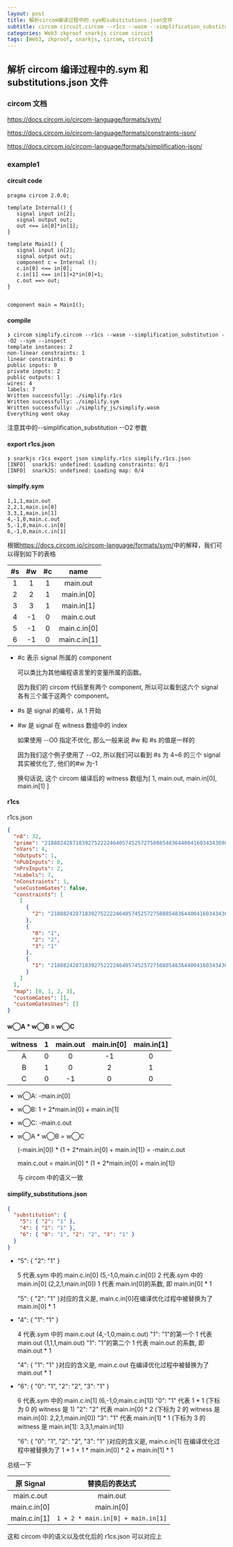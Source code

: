 ```yaml
---
layout: post
title: 解析circom编译过程中的.sym和substitutions.json文件
subtitle: circom circuit.circom --r1cs --wasm --simplification_substitution --O2 --sym
categories: Web3 zkproof snarkjs circom circuit
tags: [Web3, zkproof, snarkjs, circom, circuit]
---
```


## 解析 circom 编译过程中的.sym 和 substitutions.json 文件

### circom 文档

<https://docs.circom.io/circom-language/formats/sym/>

<https://docs.circom.io/circom-language/formats/constraints-json/>

<https://docs.circom.io/circom-language/formats/simplification-json/>

### example1

#### circuit code

```circuit
pragma circom 2.0.0;

template Internal() {
   signal input in[2];
   signal output out;
   out <== in[0]*in[1];
}

template Main1() {
   signal input in[2];
   signal output out;
   component c = Internal ();
   c.in[0] <== in[0];
   c.in[1] <== in[1]+2*in[0]+1;
   c.out ==> out;
}


component main = Main1();
```

#### compile

```console
❯ circom simplify.circom --r1cs --wasm --simplification_substitution --O2 --sym --inspect
template instances: 2
non-linear constraints: 1
linear constraints: 0
public inputs: 0
private inputs: 2
public outputs: 1
wires: 4
labels: 7
Written successfully: ./simplify.r1cs
Written successfully: ./simplify.sym
Written successfully: ./simplify_js/simplify.wasm
Everything went okay
```

注意其中的--simplification_substitution --O2 参数

#### export r1cs.json

```console
❯ snarkjs r1cs export json simplify.r1cs simplify.r1cs.json
[INFO]  snarkJS: undefined: Loading constraints: 0/1
[INFO]  snarkJS: undefined: Loading map: 0/4
```

#### simplfy.sym

```
1,1,1,main.out
2,2,1,main.in[0]
3,3,1,main.in[1]
4,-1,0,main.c.out
5,-1,0,main.c.in[0]
6,-1,0,main.c.in[1]
```

根据<https://docs.circom.io/circom-language/formats/sym/>中的解释，我们可以得到如下的表格

| #s  | #w  | #c  |     name     |
| :-: | :-: | :-: | :----------: |
|  1  |  1  |  1  |   main.out   |
|  2  |  2  |  1  |  main.in[0]  |
|  3  |  3  |  1  |  main.in[1]  |
|  4  | -1  |  0  |  main.c.out  |
|  5  | -1  |  0  | main.c.in[0] |
|  6  | -1  |  0  | main.c.in[1] |

- #c 表示 signal 所属的 component

  可以类比为其他编程语言里的变量所属的函数。

  因为我们的 circom 代码里有两个 component, 所以可以看到这六个 signal 各有三个属于这两个 component。

- #s 是 signal 的编号，从 1 开始

- #w 是 signal 在 witness 数组中的 index

  如果使用 --O0 指定不优化, 那么一般来说 #w 和 #s 的值是一样的

  因为我们这个例子使用了 --O2, 所以我们可以看到 #s 为 4~6 的三个 signal 其实被优化了, 他们的#w 为-1

  换句话说, 这个 circom 编译后的 witness 数组为[ 1, main.out, main.in[0], main.in[1] ]

#### r1cs

r1cs.json

```json
{
  "n8": 32,
  "prime": "21888242871839275222246405745257275088548364400416034343698204186575808495617",
  "nVars": 4,
  "nOutputs": 1,
  "nPubInputs": 0,
  "nPrvInputs": 2,
  "nLabels": 7,
  "nConstraints": 1,
  "useCustomGates": false,
  "constraints": [
    [
      {
        "2": "21888242871839275222246405745257275088548364400416034343698204186575808495616"
      },
      {
        "0": "1",
        "2": "2",
        "3": "1"
      },
      {
        "1": "21888242871839275222246405745257275088548364400416034343698204186575808495616"
      }
    ]
  ],
  "map": [0, 1, 2, 3],
  "customGates": [],
  "customGatesUses": []
}
```

#### w◯A \* w◯B = w◯C

| witness |  1  | main.out | main.in[0] | main.in[1] |
| :-----: | :-: | :------: | :--------: | :--------: |
|    A    |  0  |    0     |     -1     |     0      |
|    B    |  1  |    0     |     2      |     1      |
|    C    |  0  |    -1    |     0      |     0      |

- w◯A: -main.in[0]
- w◯B: 1 + 2\*main.in[0] + main.in[1]
- w◯C: -main.c.out

- w◯A \* w◯B = w◯C

  (-main.in[0]) \* (1 + 2\*main.in[0] + main.in[1]) = -main.c.out

  main.c.out = main.in[0] \* (1 + 2\*main.in[0] + main.in[1])

  与 circom 中的语义一致

#### simplify_substitutions.json

```json
{
  "substitution": {
    "5": { "2": "1" },
    "4": { "1": "1" },
    "6": { "0": "1", "2": "2", "3": "1" }
  }
}
```

- "5": { "2": "1" }

  5 代表.sym 中的 main.c.in[0] (5,-1,0,main.c.in[0])
  2 代表.sym 中的 main.in[0] (2,2,1,main.in[0])
  1 代表 main.in[0]的系数, 即 main.in[0] \* 1

  "5": { "2": "1" }对应的含义是, main.c.in[0]在编译优化过程中被替换为了 main.in[0] \* 1

- "4": { "1": "1" }

  4 代表.sym 中的 main.c.out (4,-1,0,main.c.out)
  "1": "1"的第一个 1 代表 main.out (1,1,1,main.out)
  "1": "1"的第二个 1 代表 main.out 的系数, 即 main.out \* 1

  "4": { "1": "1" }对应的含义是, main.c.out 在编译优化过程中被替换为了 main.out \* 1

- "6": { "0": "1", "2": "2", "3": "1" }

  6 代表.sym 中的 main.c.in[1] (6,-1,0,main.c.in[1])
  "0": "1" 代表 1 \* 1 (下标为 0 的 witness 是 1)
  "2": "2" 代表 main.in[0] \* 2 (下标为 2 的 witness 是 main.in[0]: 2,2,1,main.in[0])
  "3": "1" 代表 main.in[1] \* 1 (下标为 3 的 witness 是 main.in[1]: 3,3,1,main.in[1])

  "6": { "0": "1", "2": "2", "3": "1" }对应的含义是, main.c.in[1] 在编译优化过程中被替换为了 1 \* 1 + 1 \* main.in[0] \* 2 + main.in[1] \* 1

总结一下

|  原 Signal   |          替换后的表达式           |
| :----------: | :-------------------------------: |
|  main.c.out  |             main.out              |
| main.c.in[0] |            main.in[0]             |
| main.c.in[1] | `1 + 2 * main.in[0] + main.in[1]` |

这和 circom 中的语义以及优化后的 r1cs.json 可以对应上
